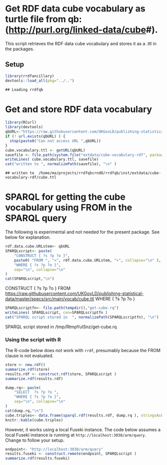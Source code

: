 Get RDF data cube vocabulary as turtle file from qb: (<http://purl.org/linked-data/cube>\#).
============================================================================================

This script retrieves the RDF data cube vocabulary and stores it as a .ttl in the packages.

Setup
-----

``` r
library(rrdfancillary)
devtools::load_all(pkg="../..")
```

    ## Loading rrdfqb

Get and store RDF data vocabulary
=================================

``` r
library(RCurl)
library(devtools)
qbURL<-"https://raw.githubusercontent.com/UKGovLD/publishing-statistical-data/master/specs/src/main/vocab/cube.ttl"
if (! url.exists(qbURL) ) {
  stop(paste0("Can not access URL ",qbURL))
}
cube.vocabulary.ttl <- getURL(qbURL)
savefile <- file.path(system.file("extdata/cube-vocabulary-rdf", package="rrdfqb"), "cube.ttl" )
writeLines( cube.vocabulary.ttl, savefile)
cat("written to ", normalizePath(savefile), "\n" )
```

    ## written to  /home/ma/projects/rrdfqbcrnd0/rrdfqb/inst/extdata/cube-vocabulary-rdf/cube.ttl

SPARQL for getting the cube vocabulary using FROM in the SPARQL query
=====================================================================

The following is experimental and not needed for the present package. See below for explanation.

``` r
rdf.data.cube.URLstem<- qbURL
SPARQLscript<- paste(
    "CONSTRUCT { ?s ?p ?o }",
    paste0( "FROM ", "<", rdf.data.cube.URLstem, ">", collapse="\n" ),
    "WHERE { ?s ?p ?o }",
    sep="\n", collapse="\n"
)
cat(SPARQLscript,"\n")
```

CONSTRUCT { ?s ?p ?o } FROM <https://raw.githubusercontent.com/UKGovLD/publishing-statistical-data/master/specs/src/main/vocab/cube.ttl> WHERE { ?s ?p ?o }

``` r
SPARQLscriptfn<- file.path(tempdir(),"get-cube.rq")
writeLines( SPARQLscript, con=SPARQLscriptfn )
cat("SPARQL script stored in  ", normalizePath(SPARQLscriptfn), "\n")
```

SPARQL script stored in /tmp/RtmpYuISnz/get-cube.rq

### Using the script with R

The R-code below does not work with `rrdf`, presumably because the FROM clause is not evaluated.

``` r
store <- new.rdf()
summarize.rdf(store)
results.rdf <- construct.rdf(store, SPARQLscript )
summarize.rdf(results.rdf)

dump.rq<- paste(
    "SELECT  ?s ?p ?o ",
    "WHERE { ?s ?p ?o }",
    sep="\n", collapse="\n"
)
cat(dump.rq,"\n")
cube.triples<- data.frame(sparql.rdf(results.rdf, dump.rq ), stringsAsFactors=FALSE)
knitr::kable(cube.triples)
```

However, it works using a local Fuseki instance. The code below assumes a local Fuseki instance is running at `http://localhost:3030/arm/query`. Change to follow your setup.

``` r
endpoint<- "http://localhost:3030/arm/query"
results.fuseki <- construct.remote(endpoint, SPARQLscript )
summarize.rdf(results.fuseki)
```
